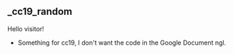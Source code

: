 ## _cc19_random
Hello visitor!
- Something for cc19, I don't want the code in the Google Document ngl. 

